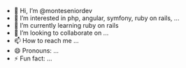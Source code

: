 - 👋 Hi, I’m @monteseniordev
- 👀 I’m interested in php, angular, symfony, ruby on rails, ...
- 🌱 I’m currently learning ruby on rails
- 💞️ I’m looking to collaborate on ...
- 📫 How to reach me ...
- 😄 Pronouns: ...
- ⚡ Fun fact: ...

<!---
monteseniordev/monteseniordev is a ✨ special ✨ repository because its `README.md` (this file) appears on your GitHub profile.
You can click the Preview link to take a look at your changes.
--->

